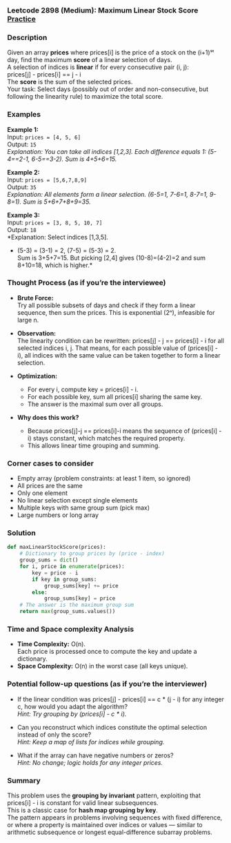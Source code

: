 ### Leetcode 2898 (Medium): Maximum Linear Stock Score [Practice](https://leetcode.com/problems/maximum-linear-stock-score)

### Description  
Given an array **prices** where prices[i] is the price of a stock on the (i+1)ˢᵗ day, find the maximum **score** of a linear selection of days.  
A selection of indices is **linear** if for every consecutive pair (i, j):  
prices[j] - prices[i] == j - i  
The **score** is the sum of the selected prices.  
Your task: Select days (possibly out of order and non-consecutive, but following the linearity rule) to maximize the total score.

### Examples  

**Example 1:**  
Input: `prices = [4, 5, 6]`  
Output: `15`  
*Explanation: You can take all indices [1,2,3]. Each difference equals 1: (5-4==2-1, 6-5==3-2). Sum is 4+5+6=15.*

**Example 2:**  
Input: `prices = [5,6,7,8,9]`  
Output: `35`  
*Explanation: All elements form a linear selection. (6-5=1, 7-6=1, 8-7=1, 9-8=1). Sum is 5+6+7+8+9=35.*

**Example 3:**  
Input: `prices = [3, 8, 5, 10, 7]`  
Output: `18`  
*Explanation: Select indices [1,3,5].  
- (5-3) = (3-1) = 2, (7-5) = (5-3) = 2.  
Sum is 3+5+7=15. But picking [2,4] gives (10-8)=(4-2)=2 and sum 8+10=18, which is higher.*

### Thought Process (as if you’re the interviewee)  
- **Brute Force:**  
  Try all possible subsets of days and check if they form a linear sequence, then sum the prices. This is exponential (2ⁿ), infeasible for large n.

- **Observation:**  
  The linearity condition can be rewritten:
  prices[j] - j == prices[i] - i for all selected indices i, j.
  That means, for each possible value of (prices[i] - i), all indices with the same value can be taken together to form a linear selection.

- **Optimization:**  
  - For every i, compute key = prices[i] - i.
  - For each possible key, sum all prices[i] sharing the same key.
  - The answer is the maximal sum over all groups.
- **Why does this work?**  
  - Because prices[j]-j == prices[i]-i means the sequence of (prices[i] - i) stays constant, which matches the required property.
  - This allows linear time grouping and summing.

### Corner cases to consider  
- Empty array (problem constraints: at least 1 item, so ignored)
- All prices are the same
- Only one element
- No linear selection except single elements
- Multiple keys with same group sum (pick max)
- Large numbers or long array

### Solution

```python
def maxLinearStockScore(prices):
    # Dictionary to group prices by (price - index)
    group_sums = dict()
    for i, price in enumerate(prices):
        key = price - i
        if key in group_sums:
            group_sums[key] += price
        else:
            group_sums[key] = price
    # The answer is the maximum group sum
    return max(group_sums.values())
```

### Time and Space complexity Analysis  

- **Time Complexity:** O(n).  
    Each price is processed once to compute the key and update a dictionary.
- **Space Complexity:** O(n) in the worst case (all keys unique).

### Potential follow-up questions (as if you’re the interviewer)  

- If the linear condition was prices[j] - prices[i] == c \* (j - i) for any integer c, how would you adapt the algorithm?  
  *Hint: Try grouping by (prices[i] - c \* i).*

- Can you reconstruct which indices constitute the optimal selection instead of only the score?  
  *Hint: Keep a map of lists for indices while grouping.*

- What if the array can have negative numbers or zeros?  
  *Hint: No change; logic holds for any integer prices.*

### Summary
This problem uses the **grouping by invariant** pattern, exploiting that prices[i] - i is constant for valid linear subsequences.  
This is a classic case for **hash map grouping by key**.  
The pattern appears in problems involving sequences with fixed difference, or where a property is maintained over indices or values — similar to arithmetic subsequence or longest equal-difference subarray problems.